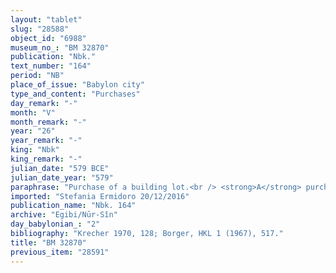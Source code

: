 ```yaml
---
layout: "tablet"
slug: "28588"
object_id: "6988"
museum_no_: "BM 32870"
publication: "Nbk."
text_number: "164"
period: "NB"
place_of_issue: "Babylon city"
type_and_content: "Purchases"
day_remark: "-"
month: "V"
month_remark: "-"
year: "26"
year_remark: "-"
king: "Nbk"
king_remark: "-"
julian_date: "579 BCE"
julian_date_year: "579"
paraphrase: "Purchase of a building lot.<br /> <strong>A</strong> purchases 17;0.4.17 1/2 sq.r (c. 216,5 m<sup>2</sup>) of land from <strong>B</strong>: this consists of a building plot with a house in ruin in Tē, near Babylon. Given its irregular shape, the land is calculated according to two measured areas. The area of the first one covers 14 r (171,5 m<sup>2</sup>) in total: its upper long side in the West is 2 1/2;0.0.6.8 r (c. 20,66 m) long and borders on the surface area of the night guard&rsquo;s sons &ndash; the lower long side in the East, 3;0.0.2 r (c. 22 m) long, is adjacent to the way out (<em>mūṣ&ucirc;</em>) of the same field and <strong>C</strong>&rsquo;s house. The lower front in the North measures 1;0.0.30 r (c. 22 m) and borders on the way out (<em>mūṣ&ucirc;</em>) of (the property belonging to) the night guard&rsquo;s sons and <strong>D</strong>; the lower front side in the South is 1;0.0.3 1/2 r (c. 8,75 m) long and borders on <strong>E</strong>&rsquo;s house. The second measured area covers 3;0.0.4.17 1/2 r (c. 45,02 m<sup>2</sup>) in total. Its upper long side in the North is 1;0.0.0.14 r (c. 7,29 m) long and is again adjacent to the way out (<em>mūṣ&ucirc;</em>) of (the property belonging to) the night guard&rsquo;s sons and <strong>D</strong>; the lower long side in the South measures 1;0.0.1.8 r (c. 7,66 m) and borders on <strong>C</strong>&rsquo;s house. Its lower front in the West is 1/2;0.0.5 1/2 r (c. 6,25 m) long and is adjacent to the same field as the first measured area; the lower front side in the East, which measures 1/2;0.0.4 1/2 r (c. 5,75 m), is adjacent to the broad street. <strong>A</strong> declares the equivalent for this land, 17;0.4.17 1/2 sq.r (c. 216,5 m<sup>2</sup>) in total, together with the seller <strong>B</strong> to be 18 1/3 shekels of silver for each 1/2 sq. r (12,5 m<sup>2</sup>) of land. The buyer gives (<em>nadānu</em>) the total purchase price (<em>&scaron;īmu gamru</em>) amounting to 6 2/3 minas and 2 1/3 shekels of silver, plus 8 shekels as additional payment. <strong>B </strong>acknowledges that he has received in total [...]+5 1/3 shekels of silver in pieces (<em>&scaron;ibirtu</em>), and he is satisfied. The parties agree that in future times there will be no claims or suits against each other, not even between members of their families &ndash; otherwise, any future claimant (<em>pāqirānu</em>) will have to repay twelvefold the silver he received. To make sure that the agreement will not be changed, they have taken an oath by Nab&ucirc;, Marduk and the king. Names of 11 witnesses and the scribe.<br /> &nbsp;<br /> <strong>A</strong> = Nab&ucirc;-ahhē-iddin/&Scaron;ulāya//Egibi; <strong>B</strong> = Marduk-&Scaron;āpik-zēri/Marduk-zēru-ibni//&Scaron;ang&ucirc;-Ninurta; <strong>C</strong> = Gimillu/Itti-Esagila-zēri//&Scaron;ang&ucirc;-Ea; <strong>D</strong> = Ibnāya/Balāssu//Bā&#39;iru; <strong>E</strong> = Bānia/Nab&ucirc;-kullimanni"
imported: "Stefania Ermidoro 20/12/2016"
publication_name: "Nbk. 164"
archive: "Egibi/Nūr-Sîn"
day_babylonian_: "2"
bibliography: "Krecher 1970, 128; Borger, HKL 1 (1967), 517."
title: "BM 32870"
previous_item: "28591"
---
```

